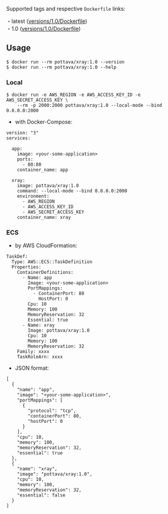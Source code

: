 Supported tags and respective `Dockerfile` links:

・latest ([versions/1.0/Dockerfile](https://github.com/pottava/dockerized-aws-x-ray/blob/master/versions/1.0/Dockerfile))  
・1.0 ([versions/1.0/Dockerfile](https://github.com/pottava/dockerized-aws-x-ray/blob/master/versions/1.0/Dockerfile))  


## Usage

```
$ docker run --rm pottava/xray:1.0 --version
$ docker run --rm pottava/xray:1.0 --help
```

### Local

```
$ docker run -e AWS_REGION -e AWS_ACCESS_KEY_ID -e AWS_SECRET_ACCESS_KEY \
    --rm -p 2000:2000 pottava/xray:1.0 --local-mode --bind 0.0.0.0:2000
```

* with Docker-Compose:

```
version: "3"
services:

  app:
    image: <your-some-application>
    ports:
      - 80:80
    container_name: app

  xray:
    image: pottava/xray:1.0
    command: --local-mode --bind 0.0.0.0:2000
    environment:
      - AWS_REGION
      - AWS_ACCESS_KEY_ID
      - AWS_SECRET_ACCESS_KEY
    container_name: xray
```

### ECS

* by AWS CloudFormation:

```
TaskDef:
  Type: AWS::ECS::TaskDefinition
  Properties:
    ContainerDefinitions:
      - Name: app
        Image: <your-some-application>
        PortMappings: 
          - ContainerPort: 80
            HostPort: 0
        Cpu: 10
        Memory: 100
        MemoryReservation: 32
        Essential: true
      - Name: xray
        Image: pottava/xray:1.0
        Cpu: 10
        Memory: 100
        MemoryReservation: 32
    Family: xxxx
    TaskRoleArn: xxxx
```

* JSON format:

```
[
  {
    "name": "app",
    "image": "<your-some-application>",
    "portMappings": [
      {
        "protocol": "tcp",
        "containerPort": 80,
        "hostPort": 0
      }
    ],
    "cpu": 10,
    "memory": 100,
    "memoryReservation": 32,
    "essential": true
  },
  {
    "name": "xray",
    "image": "pottava/xray:1.0",
    "cpu": 10,
    "memory": 100,
    "memoryReservation": 32,
    "essential": false
  }
]
```
